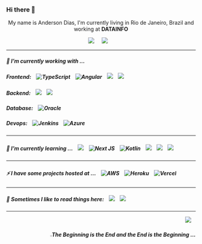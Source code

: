 ### Hi there 👋

<!--
**andysteel/andysteel** is a ✨ _special_ ✨ repository because its `README.md` (this file) appears on your GitHub profile.
Here are some ideas to get you started:

- 🔭 I’m currently working on ...
- 🌱 I’m currently learning ...
- 👯 I’m looking to collaborate on ...
- 🤔 I’m looking for help with ...
- 💬 Ask me about ...
- 📫 How to reach me: ...
- 😄 Pronouns: ...
- ⚡ Fun fact: ...
-->

<p align='center'>
  My name is Anderson Dias, I'm currently living in Rio de Janeiro, Brazil and working at <b>DATAINFO</b> 
</p>

<p align='center'>
  <a href="https://www.linkedin.com/in/anderson-dias-8124a668/"><img src="https://img.shields.io/badge/linkedin-%230077B5.svg?&style=for-the-badge&logo=linkedin&logoColor=white" /></a>&nbsp;&nbsp;&nbsp;&nbsp;
  <a href="mailto:andersoninfonet@gmail.com?subject=Olá%20Anderson"><img src="https://img.shields.io/badge/gmail-%23D14836.svg?&style=for-the-badge&logo=gmail&logoColor=white" /></a>&nbsp;&nbsp;&nbsp;&nbsp
</p>

<hr>

<div class="column-left">
  <p align='center'>
    <h5 id="headers" > 🔭 I’m currently working with ...</h5>
    <h5> Frontend:&nbsp;&nbsp;&nbsp;
    <img alt="TypeScript" src="https://img.shields.io/badge/typescript%20-%23007ACC.svg?&style=for-the-badge&logo=typescript&logoColor=white"/>&nbsp;&nbsp;&nbsp;
    <img alt="Angular" src="https://img.shields.io/badge/angular%20-%23DD0031.svg?&style=for-the-badge&logo=angular&logoColor=white"/>&nbsp;&nbsp;&nbsp;
    <img src="http://img.shields.io/badge/React%20-%231572B6.svg?&style=for-the-badge&logo=react&logoColor=white" />&nbsp;&nbsp;&nbsp;
    <img src="http://img.shields.io/badge/Jquery%20-%231572B6.svg?&style=for-the-badge&logo=jquery&logoColor=white" />&nbsp;&nbsp;&nbsp;
    </h5>
  </p>
</div>
<div class="column-right">
  <p align='center'>
    <h5>Backend:&nbsp;&nbsp;&nbsp; 
    <img src="https://img.shields.io/badge/Java%20-%23e34f26.svg?&style=for-the-badge&logo=java&logoColor=white" />&nbsp;&nbsp;&nbsp;
    <img src="http://img.shields.io/badge/Spring%20-%23339933.svg?&style=for-the-badge&logo=spring&logoColor=white" />&nbsp;&nbsp;&nbsp;
    </h5>
  </p>
</div>
<div class="column-right">
  <p align='center'>
    <h5>Database:&nbsp;&nbsp;&nbsp; 
    <img alt="Oracle" src ="https://img.shields.io/badge/oracle%20-%23F00000.svg?&style=for-the-badge&logo=oracle&logoColor=white" />&nbsp;&nbsp;&nbsp;
    </h5>
  </p>
</div>
<div class="column-right">
  <p align='center'>
    <h5>Devops:&nbsp;&nbsp;&nbsp; 
    <img alt="Jenkins" src="https://img.shields.io/badge/jenkins%20-%232C5263.svg?&style=for-the-badge&logo=jenkins&logoColor=white"/>&nbsp;&nbsp;&nbsp;
    <img alt="Azure" src="https://img.shields.io/badge/azure%20-%230072C6.svg?&style=for-the-badge&logo=azure-devops&logoColor=white"/>&nbsp;&nbsp;&nbsp;
    </h5>
  </p>
</div>

<hr>

<div class="column-left">
  <p align='center'>
    <h5 id="headers" >
    <h5>  🌱 I’m currently learning ...&nbsp;&nbsp;&nbsp; 
    <img src="https://img.shields.io/badge/node.js%20-%23339933.svg?&style=for-the-badge&logo=node.js&logoColor=white" />&nbsp;&nbsp;&nbsp;
    <img alt="Next JS" src="https://img.shields.io/badge/next%20js%20-%23000000.svg?&style=for-the-badge&logo=next.js&logoColor=white"/>&nbsp;&nbsp;&nbsp;
    <img alt="Kotlin" src="https://img.shields.io/badge/kotlin-%230095D5.svg?&style=for-the-badge&logo=kotlin&logoColor=white"/>&nbsp;&nbsp;&nbsp;
    <img src="https://img.shields.io/badge/VueJs%20-%23e34f26.svg?&style=for-the-badge&logo=vue.js&color=green&logoColor=white" />&nbsp;&nbsp;&nbsp;
    <img src="http://img.shields.io/badge/NestJs%20-%23e34f26.svg?&style=for-the-badge&logo=nestjs&logoColor=white" />&nbsp;&nbsp;&nbsp;
    <img src="https://img.shields.io/badge/Docker%20-%231572B6.svg?&style=for-the-badge&logo=docker&logoColor=white" />&nbsp;&nbsp;&nbsp;
    </h5>
  </p>
</div>

<hr>

<div class="column-left">
  <p align='center'>
    <h5 id="headers" >
    <h5>  ⚡ I have some projects hosted at ...&nbsp;&nbsp;&nbsp; 
    <img alt="AWS" src="https://img.shields.io/badge/AWS%20-%23FF9900.svg?&style=for-the-badge&logo=amazon-aws&logoColor=white"/>&nbsp;&nbsp;&nbsp;
    <img alt="Heroku" src="https://img.shields.io/badge/heroku%20-%23430098.svg?&style=for-the-badge&logo=heroku&logoColor=white"/>&nbsp;&nbsp;&nbsp;
    <img alt="Vercel" src="https://img.shields.io/badge/vercel%20-%23000000.svg?&style=for-the-badge&logo=vercel&logoColor=white"/>&nbsp;&nbsp;&nbsp;
    </h5>
  </p>
</div>

<hr>

<div align="left" >
  <p align='right'>
    <h5>💬 Sometimes I like to read things here:&nbsp;&nbsp;&nbsp; 
    <a href="https://dev.to"><img src="https://img.shields.io/badge/DEV.TO-%230A0A0A.svg?&style=for-the-badge&logo=dev-dot-to&logoColor=white" /></a>&nbsp;&nbsp;&nbsp;
    <a href="https://medium.com"><img src="https://img.shields.io/badge/medium-%2312100E.svg?&style=for-the-badge&logo=medium&logoColor=white" /></a>&nbsp;&nbsp;&nbsp;
    </h5>
  </p>
</div>

<hr>

<p align="right">
    <a href="https://open.spotify.com/playlist/7kChG2wTmqvCcPg9MsDvmY"><img src="https://img.shields.io/badge/spotify-%231ED760.svg?&style=for-the-badge&logo=spotify&logoColor=white" /></a>&nbsp;&nbsp;&nbsp; 
  <h5 align="right"><img src="https://www.kindpng.com/picc/m/203-2032327_file-triquetra-double-svg-celtic-pagan-symbol-hd.png" width="3%" />The Beginning is the End and the End is the Beginning ...</h5>
</p>
